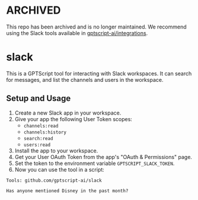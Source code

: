 # ARCHIVED

This repo has been archived and is no longer maintained. We recommend using the Slack tools available in [gptscript-ai/integrations](https://github.com/gptscript-ai/integrations).

# slack

This is a GPTScript tool for interacting with Slack workspaces. It can search for messages, and list the channels and users in the workspace.

## Setup and Usage

1. Create a new Slack app in your workspace.
2. Give your app the following User Token scopes:
   - `channels:read`
   - `channels:history`
   - `search:read`
   - `users:read`
3. Install the app to your workspace.
4. Get your User OAuth Token from the app's "OAuth & Permissions" page.
5. Set the token to the environment variable `GPTSCRIPT_SLACK_TOKEN`.
6. Now you can use the tool in a script:

```
Tools: github.com/gptscript-ai/slack

Has anyone mentioned Disney in the past month?
```
